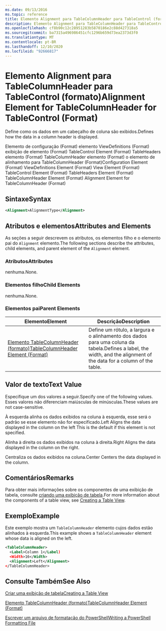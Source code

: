 ```yaml
---
ms.date: 09/13/2016
ms.topic: reference
title: Elemento Alignment para TableColumnHeader para TableControl (formato)
description: Elemento Alignment para TableColumnHeader para TableControl (formato)
ms.openlocfilehash: cf8b90c12c28951283b5870186e2c88d427318a5
ms.sourcegitcommit: ba7315a496986451cfc1296b659d73ea2373d3f0
ms.translationtype: MT
ms.contentlocale: pt-BR
ms.lasthandoff: 12/10/2020
ms.locfileid: "92666817"
---
```

# <a name="alignment-element-for-tablecolumnheader-for-tablecontrol-format"></a><span data-ttu-id="dd09c-103">Elemento Alignment para TableColumnHeader para TableControl (formato)</span><span class="sxs-lookup"><span data-stu-id="dd09c-103">Alignment Element for TableColumnHeader for TableControl (Format)</span></span>

<span data-ttu-id="dd09c-104">Define como os dados em um cabeçalho de coluna são exibidos.</span><span class="sxs-lookup"><span data-stu-id="dd09c-104">Defines how the data in a column header is displayed.</span></span>

<span data-ttu-id="dd09c-105">Elemento de configuração (Format) elemento ViewDefinitions (Format) exibição de elemento (Format) TableControl Element (Format) TableHeaders elemento (Format) TableColumnHeader elemento (Format) o elemento de alinhamento para TableColumnHeader (Format)</span><span class="sxs-lookup"><span data-stu-id="dd09c-105">Configuration Element (Format) ViewDefinitions Element (Format) View Element (Format) TableControl Element (Format) TableHeaders Element (Format) TableColumnHeader Element (Format) Alignment Element for TableColumnHeader (Format)</span></span>

## <a name="syntax"></a><span data-ttu-id="dd09c-106">Sintaxe</span><span class="sxs-lookup"><span data-stu-id="dd09c-106">Syntax</span></span>

```xml
<Alignment>AlignmentType</Alignment>
```

## <a name="attributes-and-elements"></a><span data-ttu-id="dd09c-107">Atributos e elementos</span><span class="sxs-lookup"><span data-stu-id="dd09c-107">Attributes and Elements</span></span>

<span data-ttu-id="dd09c-108">As seções a seguir descrevem os atributos, os elementos filho e o elemento pai do `Alignment` elemento.</span><span class="sxs-lookup"><span data-stu-id="dd09c-108">The following sections describe the attributes, child elements, and parent element of the `Alignment` element.</span></span>

### <a name="attributes"></a><span data-ttu-id="dd09c-109">Atributos</span><span class="sxs-lookup"><span data-stu-id="dd09c-109">Attributes</span></span>

<span data-ttu-id="dd09c-110">nenhuma.</span><span class="sxs-lookup"><span data-stu-id="dd09c-110">None.</span></span>

### <a name="child-elements"></a><span data-ttu-id="dd09c-111">Elementos filho</span><span class="sxs-lookup"><span data-stu-id="dd09c-111">Child Elements</span></span>

<span data-ttu-id="dd09c-112">nenhuma.</span><span class="sxs-lookup"><span data-stu-id="dd09c-112">None.</span></span>

### <a name="parent-elements"></a><span data-ttu-id="dd09c-113">Elementos pai</span><span class="sxs-lookup"><span data-stu-id="dd09c-113">Parent Elements</span></span>

|<span data-ttu-id="dd09c-114">Elemento</span><span class="sxs-lookup"><span data-stu-id="dd09c-114">Element</span></span>|<span data-ttu-id="dd09c-115">Descrição</span><span class="sxs-lookup"><span data-stu-id="dd09c-115">Description</span></span>|
|-------------|-----------------|
|[<span data-ttu-id="dd09c-116">Elemento TableColumnHeader (formato)</span><span class="sxs-lookup"><span data-stu-id="dd09c-116">TableColumnHeader Element (Format)</span></span>](./tablecolumnheader-element-format.md)|<span data-ttu-id="dd09c-117">Define um rótulo, a largura e o alinhamento dos dados para uma coluna da tabela.</span><span class="sxs-lookup"><span data-stu-id="dd09c-117">Defines a label, the width, and the alignment of the data for a column of the table.</span></span>|

## <a name="text-value"></a><span data-ttu-id="dd09c-118">Valor de texto</span><span class="sxs-lookup"><span data-stu-id="dd09c-118">Text Value</span></span>

<span data-ttu-id="dd09c-119">Especifique um dos valores a seguir.</span><span class="sxs-lookup"><span data-stu-id="dd09c-119">Specify one of the following values.</span></span> <span data-ttu-id="dd09c-120">Esses valores não diferenciam maiúsculas de minúsculas.</span><span class="sxs-lookup"><span data-stu-id="dd09c-120">These values are not case-sensitive.</span></span>

<span data-ttu-id="dd09c-121">À esquerda alinha os dados exibidos na coluna à esquerda, esse será o padrão se esse elemento não for especificado.</span><span class="sxs-lookup"><span data-stu-id="dd09c-121">Left Aligns the data displayed in the column on the left This is the default if this element is not specified.</span></span>

<span data-ttu-id="dd09c-122">Alinha à direita os dados exibidos na coluna à direita.</span><span class="sxs-lookup"><span data-stu-id="dd09c-122">Right Aligns the data displayed in the column on the right.</span></span>

<span data-ttu-id="dd09c-123">Centraliza os dados exibidos na coluna.</span><span class="sxs-lookup"><span data-stu-id="dd09c-123">Center Centers the data displayed in the column.</span></span>

## <a name="remarks"></a><span data-ttu-id="dd09c-124">Comentários</span><span class="sxs-lookup"><span data-stu-id="dd09c-124">Remarks</span></span>

<span data-ttu-id="dd09c-125">Para obter mais informações sobre os componentes de uma exibição de tabela, consulte [criando uma exibição de tabela](./creating-a-table-view.md).</span><span class="sxs-lookup"><span data-stu-id="dd09c-125">For more information about the components of a table view, see [Creating a Table View](./creating-a-table-view.md).</span></span>

## <a name="example"></a><span data-ttu-id="dd09c-126">Exemplo</span><span class="sxs-lookup"><span data-stu-id="dd09c-126">Example</span></span>

<span data-ttu-id="dd09c-127">Este exemplo mostra um `TableColumnHeader` elemento cujos dados estão alinhados à esquerda.</span><span class="sxs-lookup"><span data-stu-id="dd09c-127">This example shows a `TableColumnHeader` element whose data is aligned on the left.</span></span>

```xml
<TableColumnHeader>
  <Label>Column 1</Label)
  <Width>16</Width>
  <Alignment>Left</Alignment>
</TableColumnHeader>
```

## <a name="see-also"></a><span data-ttu-id="dd09c-128">Consulte Também</span><span class="sxs-lookup"><span data-stu-id="dd09c-128">See Also</span></span>

[<span data-ttu-id="dd09c-129">Criar uma exibição de tabela</span><span class="sxs-lookup"><span data-stu-id="dd09c-129">Creating a Table View</span></span>](./creating-a-table-view.md)

[<span data-ttu-id="dd09c-130">Elemento TableColumnHeader (formato)</span><span class="sxs-lookup"><span data-stu-id="dd09c-130">TableColumnHeader Element (Format)</span></span>](./tablecolumnheader-element-format.md)

[<span data-ttu-id="dd09c-131">Escrever um arquivo de formatação do PowerShell</span><span class="sxs-lookup"><span data-stu-id="dd09c-131">Writing a PowerShell Formatting File</span></span>](./writing-a-powershell-formatting-file.md)
